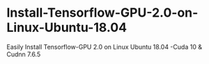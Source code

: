 # Install-Tensorflow-GPU-2.0-on-Linux-Ubuntu-18.04
Easily Install Tensorflow-GPU 2.0 on Linux Ubuntu 18.04 -Cuda 10 &amp; Cudnn 7.6.5
